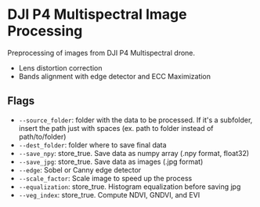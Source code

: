 # DJI P4 Multispectral Image Processing

Preprocessing of images from DJI P4 Multispectral drone. 

- Lens distortion correction
- Bands alignment with edge detector and ECC Maximization

## Flags

- ```--source_folder```: folder with the data to be processed. If it's a subfolder, insert the path just with spaces (ex. path to folder instead of path/to/folder)
- ```--dest_folder```: folder where to save final data
- ```--save_npy```: store_true. Save data as numpy array (.npy format, float32)
- ```--save_jpg```: store_true. Save data as images (.jpg format)
- ```--edge```: Sobel or Canny edge detector
- ```--scale_factor```: Scale image to speed up the process
- ```--equalization```: store_true. Histogram equalization before saving jpg
- ```--veg_index```: store_true. Compute NDVI, GNDVI, and EVI



